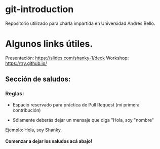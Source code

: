# git-introduction
Repositorio utilizado para charla impartida en Universidad Andrés Bello.

# Algunos links útiles.

Presentación: https://slides.com/shanky-1/deck
Workshop: https://try.github.io/

## Sección de saludos: 

### Reglas: 

* Espacio reservado para práctica de Pull Request (mi primera contribución)

* Sólamente deberás dejar un mensaje que diga "Hola, soy "nombre"

Ejemplo: 
Hola, soy Shanky.

#### Comenzar a dejar los saludos acá abajo!


